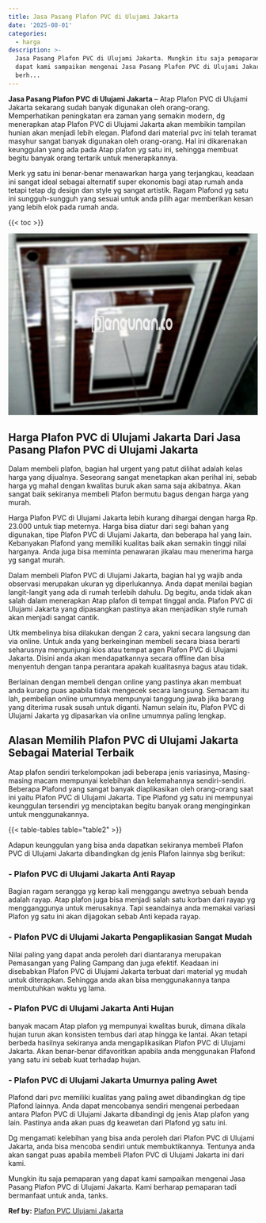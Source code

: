 ```yaml
---
title: Jasa Pasang Plafon PVC di Ulujami Jakarta
date: '2025-08-01'
categories:
  - harga
description: >-
  Jasa Pasang Plafon PVC di Ulujami Jakarta. Mungkin itu saja pemaparan yang
  dapat kami sampaikan mengenai Jasa Pasang Plafon PVC di Ulujami Jakarta. Kami
  berh...
---
```


**Jasa Pasang Plafon PVC di Ulujami Jakarta** – Atap Plafon PVC di Ulujami Jakarta sekarang sudah banyak digunakan oleh orang-orang. Memperhatikan peningkatan era zaman yang semakin modern, dg menerapkan atap Plafon PVC di Ulujami Jakarta akan membikin tampilan hunian akan menjadi lebih elegan. Plafond dari material pvc ini telah teramat masyhur sangat banyak digunakan oleh orang-orang. Hal ini dikarenakan keunggulan yang ada pada Atap plafon yg satu ini, sehingga membuat begitu banyak orang tertarik untuk menerapkannya.

Merk yg satu ini benar-benar menawarkan harga yang terjangkau, keadaan ini sangat ideal sebagai alternatif super ekonomis bagi atap rumah anda tetapi tetap dg design dan style yg sangat artistik. Ragam Plafond yg satu ini sungguh-sungguh yang sesuai untuk anda pilih agar memberikan kesan yang lebih elok pada rumah anda.

{{< toc >}}

![Jasa Pasang Plafon PVC di Ulujami Jakarta](/images/flafond-pvc-murah10.png)

## Harga Plafon PVC di Ulujami Jakarta Dari Jasa Pasang Plafon PVC di Ulujami Jakarta

Dalam membeli plafon, bagian hal urgent yang patut dilihat adalah kelas harga yang dijualnya. Seseorang sangat menetapkan akan perihal ini, sebab harga yg mahal dengan kwalitas buruk akan sama saja akibatnya. Akan sangat baik sekiranya membeli Plafon bermutu bagus dengan harga yang murah.

Harga Plafon PVC di Ulujami Jakarta lebih kurang dihargai dengan harga Rp. 23.000 untuk tiap meternya. Harga bisa diatur dari segi bahan yang digunakan, tipe Plafon PVC di Ulujami Jakarta, dan beberapa hal yang lain. Kebanyakan Plafond yang memiliki kualitas baik akan semakin tinggi nilai harganya. Anda juga bisa meminta penawaran jikalau mau menerima harga yg sangat murah.

Dalam membeli Plafon PVC di Ulujami Jakarta, bagian hal yg wajib anda observasi merupakan ukuran yg diperlukannya. Anda dapat menilai bagian langit-langit yang ada di rumah terlebih dahulu. Dg begitu, anda tidak akan salah dalam menerapkan Atap plafon di tempat tinggal anda. Plafon PVC di Ulujami Jakarta yang dipasangkan pastinya akan menjadikan style rumah akan menjadi sangat cantik.

Utk membelinya bisa dilakukan dengan 2 cara, yakni secara langsung dan via online. Untuk anda yang berkeinginan membeli secara biasa berarti seharusnya mengunjungi kios atau tempat agen Plafon PVC di Ulujami Jakarta. Disini anda akan mendapatkannya secara offline dan bisa menyentuh dengan tanpa perantara apakah kualitasnya bagus atau tidak.

Berlainan dengan membeli dengan online yang pastinya akan membuat anda kurang puas apabila tidak mengecek secara langsung. Semacam itu lah, pembelian online umumnya mempunyai tanggung jawab jika barang yang diterima rusak susah untuk diganti. Namun selain itu, Plafon PVC di Ulujami Jakarta yg dipasarkan via online umumnya paling lengkap.

## Alasan Memilih Plafon PVC di Ulujami Jakarta Sebagai Material Terbaik

Atap plafon sendiri terkelompokan jadi beberapa jenis variasinya, Masing-masing macam mempunyai kelebihan dan kelemahannya sendiri-sendiri. Beberapa Plafond yang sangat banyak diaplikasikan oleh orang-orang saat ini yaitu Plafon PVC di Ulujami Jakarta. Tipe Plafond yg satu ini mempunyai keunggulan tersendiri yg menciptakan begitu banyak orang menginginkan untuk menggunakannya.

{{< table-tables table="table2" >}}

Adapun keunggulan yang bisa anda dapatkan sekiranya membeli Plafon PVC di Ulujami Jakarta dibandingkan dg jenis Plafon lainnya sbg berikut:

### \- Plafon PVC di Ulujami Jakarta Anti Rayap

Bagian ragam serangga yg kerap kali menggangu awetnya sebuah benda adalah rayap. Atap plafon juga bisa menjadi salah satu korban dari rayap yg mengganggunya untuk merusaknya. Tapi seandainya anda memakai variasi Plafon yg satu ini akan dijagokan sebab Anti kepada rayap.

### \- Plafon PVC di Ulujami Jakarta Pengaplikasian Sangat Mudah

Nilai paling yang dapat anda peroleh dari diantaranya merupakan Pemasangan yang Paling Gampang dan juga efektif. Keadaan ini disebabkan Plafon PVC di Ulujami Jakarta terbuat dari material yg mudah untuk diterapkan. Sehingga anda akan bisa menggunakannya tanpa membutuhkan waktu yg lama.

### \- Plafon PVC di Ulujami Jakarta Anti Hujan

banyak macam Atap plafon yg mempunyai kwalitas buruk, dimana dikala hujan turun akan konsisten tembus dari atap hingga ke lantai. Akan tetapi berbeda hasilnya sekiranya anda mengaplikasikan Plafon PVC di Ulujami Jakarta. Akan benar-benar difavoritkan apabila anda menggunakan Plafond yang satu ini sebab kuat terhadap hujan.

### \- Plafon PVC di Ulujami Jakarta Umurnya paling Awet

Plafond dari pvc memiliki kualitas yang paling awet dibandingkan dg tipe Plafond lainnya. Anda dapat mencobanya sendiri mengenai perbedaan antara Plafon PVC di Ulujami Jakarta dibandingi dg jenis Atap plafon yang lain. Pastinya anda akan puas dg keawetan dari Plafond yg satu ini.

Dg mengamati kelebihan yang bisa anda peroleh dari Plafon PVC di Ulujami Jakarta, anda bisa mencoba sendiri untuk membuktikannya. Tentunya anda akan sangat puas apabila membeli Plafon PVC di Ulujami Jakarta ini dari kami.

Mungkin itu saja pemaparan yang dapat kami sampaikan mengenai Jasa Pasang Plafon PVC di Ulujami Jakarta. Kami berharap pemaparan tadi bermanfaat untuk anda, tanks.

**Ref by:** [Plafon PVC Ulujami Jakarta](https://id.wikipedia.org/wiki/Plafon)
